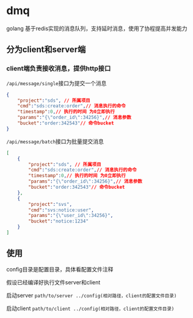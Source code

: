 # dmq
golang 基于redis实现的消息队列，支持延时消息，使用了协程提高并发能力

## 分为client和server端

### client端负责接收消息，提供http接口
`/api/message/single`接口为提交一个消息
```json
{
    "project":"sds", // 所属项目
    "cmd":"sds:create:order",// 消息执行的命令
    "timestamp":0,// 执行的时间 为0立即执行
    "params":"{\"order_id\":34256}",// 消息参数
    "bucket":"order:342543"// 命令bucket
}
```

`/api/message/batch`接口为批量提交消息
```json
[
	{
		"project":"sds", // 所属项目
		"cmd":"sds:create:order",// 消息执行的命令
		"timestamp":0,// 执行的时间 为0立即执行
		"params":"{\"order_id\":34256}",// 消息参数
		"bucket":"order:342543"// 命令bucket
	},
	{
		"project":"svs",
		"cmd":"svs:notice:user",
		"params":"{\"user_id\":34256}",
		"bucket":"notice:1234"
	}
]
```

## 使用
config目录是配置目录，具体看配置文件注释

假设已经编译好执行文件server和client

启动server `path/to/server ../config(相对路径，client的配置文件目录)`

启动client `path/to/client ../config(相对路径，client的配置文件目录)`